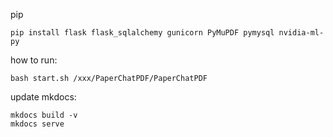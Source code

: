 pip
```
pip install flask flask_sqlalchemy gunicorn PyMuPDF pymysql nvidia-ml-py

```


how to run:
```
bash start.sh /xxx/PaperChatPDF/PaperChatPDF
```


update mkdocs:
```
mkdocs build -v
mkdocs serve
```